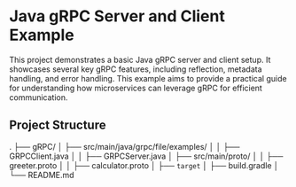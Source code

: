 # Java gRPC Server and Client Example

This project demonstrates a basic Java gRPC server and client setup. It showcases several key gRPC features, including reflection, metadata handling, and error handling. This example aims to provide a practical guide for understanding how microservices can leverage gRPC for efficient communication.

## Project Structure

.
├── gRPC/
│   ├── src/main/java/grpc/file/examples/
│   │   ├── GRPCClient.java
│   │   ├── GRPCServer.java
│   ├── src/main/proto/
│   │   ├── greeter.proto
│   │   ├── calculator.proto
│   ├── `target`
│   ├── build.gradle
│   └── README.md
